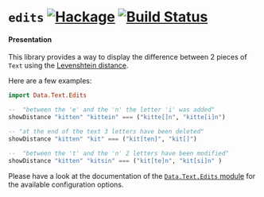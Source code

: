 # `edits` [![Hackage](https://img.shields.io/hackage/v/edits.svg)](https://hackage.haskell.org/package/edits) [![Build Status](https://github.com/etorreborre/edits/workflows/ci/badge.svg)](https://github.com/etorreborre/edits/actions)


#### Presentation

This library provides a way to display the difference between 2 pieces of `Text` using the [Levenshtein distance](https://en.wikipedia.org/wiki/Levenshtein_distance).

Here are a few examples:
```haskell
import Data.Text.Edits

--  "between the 'e' and the 'n' the letter 'i' was added"
showDistance "kitten" "kittein" === ("kitte[]n", "kitte[i]n")

-- "at the end of the text 3 letters have been deleted"
showDistance "kitten" "kit" === ("kit[ten]", "kit[]")

--  "between the 't' and the 'n' 2 letters have been modified"
showDistance "kitten" "kitsin" === ("kit[te]n", "kit[si]n" )
```

Please have a look at the documentation of the [`Data.Text.Edits` module](https://github.com/etorreborre/edits/blob/main/src/Data/Text/Edits.hs) for the available configuration options.
